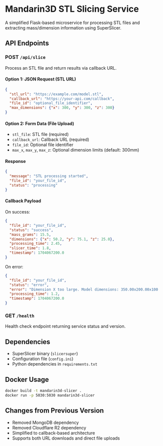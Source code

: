 # Mandarin3D STL Slicing Service

A simplified Flask-based microservice for processing STL files and extracting mass/dimension information using SuperSlicer.

## API Endpoints

### POST `/api/slice`

Process an STL file and return results via callback URL.

#### Option 1: JSON Request (STL URL)
```json
{
  "stl_url": "https://example.com/model.stl",
  "callback_url": "https://your-api.com/callback",
  "file_id": "optional_file_identifier",
  "max_dimensions": {"x": 300, "y": 300, "z": 300}
}
```

#### Option 2: Form Data (File Upload)
- `stl_file`: STL file (required)
- `callback_url`: Callback URL (required)  
- `file_id`: Optional file identifier
- `max_x`, `max_y`, `max_z`: Optional dimension limits (default: 300mm)

#### Response
```json
{
  "message": "STL processing started",
  "file_id": "your_file_id",
  "status": "processing"
}
```

#### Callback Payload
On success:
```json
{
  "file_id": "your_file_id",
  "status": "success",
  "mass_grams": 15.5,
  "dimensions": {"x": 50.2, "y": 75.1, "z": 25.0},
  "processing_time": 2.45,
  "slicer_time": 1.8,
  "timestamp": 1704067200.0
}
```

On error:
```json
{
  "file_id": "your_file_id", 
  "status": "error",
  "error": "Dimension X too large. Model dimensions: 350.00x200.00x100.00mm. Max allowed: 300x300x300mm.",
  "processing_time": 1.2,
  "timestamp": 1704067200.0
}
```

### GET `/health`
Health check endpoint returning service status and version.

## Dependencies
- SuperSlicer binary (`slicersuper`)
- Configuration file (`config.ini`)
- Python dependencies in `requirements.txt`

## Docker Usage
```bash
docker build -t mandarin3d-slicer .
docker run -p 5030:5030 mandarin3d-slicer
```

## Changes from Previous Version
- Removed MongoDB dependency
- Removed Cloudflare R2 dependency  
- Simplified to callback-based architecture
- Supports both URL downloads and direct file uploads
